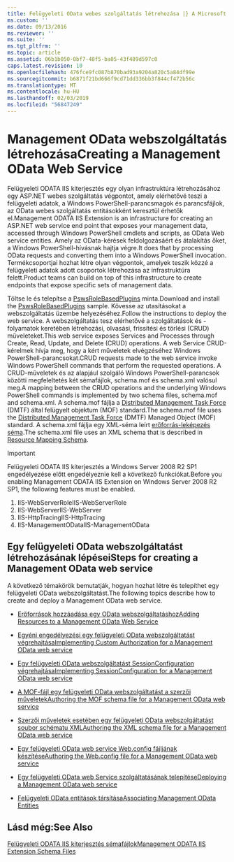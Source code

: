 ```yaml
---
title: Felügyeleti OData webes szolgáltatás létrehozása |} A Microsoft Docs
ms.custom: ''
ms.date: 09/13/2016
ms.reviewer: ''
ms.suite: ''
ms.tgt_pltfrm: ''
ms.topic: article
ms.assetid: 06b1b050-0bf7-48f5-ba05-43f489d597c0
caps.latest.revision: 10
ms.openlocfilehash: 476fce9fc087b870bad93a9204a820c5a84df99e
ms.sourcegitcommit: b6871f21bd666f9cd71dd336bb3f844cf472b56c
ms.translationtype: MT
ms.contentlocale: hu-HU
ms.lasthandoff: 02/03/2019
ms.locfileid: "56847249"
---
```

# <a name="creating-a-management-odata-web-service"></a><span data-ttu-id="3ae74-102">Management OData webszolgáltatás létrehozása</span><span class="sxs-lookup"><span data-stu-id="3ae74-102">Creating a Management OData Web Service</span></span>

<span data-ttu-id="3ae74-103">Felügyeleti ODATA IIS kiterjesztés egy olyan infrastruktúra létrehozásához egy ASP.NET webes szolgáltatás végpontot, amely elérhetővé teszi a felügyeleti adatok, a Windows PowerShell-parancsmagok és parancsfájlok, az OData webes szolgáltatás entitásokként keresztül érhetők el.</span><span class="sxs-lookup"><span data-stu-id="3ae74-103">Management ODATA IIS Extension is an infrastructure for creating an ASP.NET web service end point that exposes your management data, accessed through Windows PowerShell cmdlets and scripts, as OData Web service entities.</span></span> <span data-ttu-id="3ae74-104">Amely az OData-kérések feldolgozásáért és átalakítás őket, a Windows PowerShell-hívásnak hajtja végre.</span><span class="sxs-lookup"><span data-stu-id="3ae74-104">It does that by processing OData requests and converting them into a Windows PowerShell invocation.</span></span> <span data-ttu-id="3ae74-105">Termékcsoportjai hozhat létre olyan végpontok, amelyek teszik közzé a felügyeleti adatok adott csoportok létrehozása az infrastruktúra felett.</span><span class="sxs-lookup"><span data-stu-id="3ae74-105">Product teams can build on top of this infrastructure to create endpoints that expose specific sets of management data.</span></span>

<span data-ttu-id="3ae74-106">Töltse le és telepítse a [PswsRoleBasedPlugins](https://code.msdn.microsoft.com:443/windowsdesktop/PswsRoleBasedPlugins-9c79b75a) minta.</span><span class="sxs-lookup"><span data-stu-id="3ae74-106">Download and install the [PswsRoleBasedPlugins](https://code.msdn.microsoft.com:443/windowsdesktop/PswsRoleBasedPlugins-9c79b75a) sample.</span></span> <span data-ttu-id="3ae74-107">Kövesse az utasításokat a webszolgáltatás üzembe helyezéséhez.</span><span class="sxs-lookup"><span data-stu-id="3ae74-107">Follow the instructions to deploy the web service.</span></span> <span data-ttu-id="3ae74-108">A webszolgáltatás tesz elérhetővé a szolgáltatások és -folyamatok keretében létrehozási, olvasási, frissítési és törlési (CRUD) műveleteket.</span><span class="sxs-lookup"><span data-stu-id="3ae74-108">This web service exposes Services and Processes through Create, Read, Update, and Delete (CRUD) operations.</span></span> <span data-ttu-id="3ae74-109">A web Service CRUD-kérelmek hívja meg, hogy a kért műveletek elvégzéséhez Windows PowerShell-parancsokat.</span><span class="sxs-lookup"><span data-stu-id="3ae74-109">CRUD requests made to the web service invoke  Windows PowerShell commands that perform the requested operations.</span></span> <span data-ttu-id="3ae74-110">A CRUD-műveletek és az alapjául szolgáló Windows PowerShell-parancsok közötti megfeleltetés két sémafájlok, schema.mof és schema.xml valósul meg.</span><span class="sxs-lookup"><span data-stu-id="3ae74-110">A mapping between the CRUD operations and the underlying Windows PowerShell commands is implemented by two schema files, schema.mof and schema.xml.</span></span> <span data-ttu-id="3ae74-111">A schema.mof fájlja a [Distributed Management Task Force](https://www.dmtf.org/) (DMTF) által felügyelt objektum (MOF) standard.</span><span class="sxs-lookup"><span data-stu-id="3ae74-111">The schema.mof file uses the [Distributed Management  Task Force](https://www.dmtf.org/) (DMTF) Managed Object (MOF) standard.</span></span> <span data-ttu-id="3ae74-112">A schema.xml fájlja egy XML-séma leírt [erőforrás-leképezés séma](./resource-mapping-schema.md).</span><span class="sxs-lookup"><span data-stu-id="3ae74-112">The schema.xml file uses an XML schema that is described in [Resource Mapping Schema](./resource-mapping-schema.md).</span></span>

> [!IMPORTANT]
> <span data-ttu-id="3ae74-113">Felügyeleti ODATA IIS kiterjesztés a Windows Server 2008 R2 SP1 engedélyezése előtt engedélyeznie kell a következő funkciókat.</span><span class="sxs-lookup"><span data-stu-id="3ae74-113">Before you enabling Management ODATA IIS Extension on Windows Server 2008 R2 SP1, the following features must be enabled.</span></span>
>
> 1.  <span data-ttu-id="3ae74-114">IIS-WebServerRole</span><span class="sxs-lookup"><span data-stu-id="3ae74-114">IIS-WebServerRole</span></span>
> 2.  <span data-ttu-id="3ae74-115">IIS-WebServer</span><span class="sxs-lookup"><span data-stu-id="3ae74-115">IIS-WebServer</span></span>
> 3.  <span data-ttu-id="3ae74-116">IIS-HttpTracing</span><span class="sxs-lookup"><span data-stu-id="3ae74-116">IIS-HttpTracing</span></span>
> 4.  <span data-ttu-id="3ae74-117">IIS-ManagementOData</span><span class="sxs-lookup"><span data-stu-id="3ae74-117">IIS-ManagementOData</span></span>

## <a name="steps-for-creating-a-management-odata-web-service"></a><span data-ttu-id="3ae74-118">Egy felügyeleti OData webszolgáltatást létrehozásának lépései</span><span class="sxs-lookup"><span data-stu-id="3ae74-118">Steps for creating a Management OData web service</span></span>

<span data-ttu-id="3ae74-119">A következő témakörök bemutatják, hogyan hozhat létre és telepíthet egy felügyeleti OData webszolgáltatást.</span><span class="sxs-lookup"><span data-stu-id="3ae74-119">The following topics describe how to create and deploy a Management OData web service.</span></span>

- [<span data-ttu-id="3ae74-120">Erőforrások hozzáadása egy OData webszolgáltatáshoz</span><span class="sxs-lookup"><span data-stu-id="3ae74-120">Adding Resources to a Management OData Web Service</span></span>](./adding-resources-to-a-management-odata-web-service.md)

- [<span data-ttu-id="3ae74-121">Egyéni engedélyezési egy felügyeleti OData webszolgáltatást végrehajtása</span><span class="sxs-lookup"><span data-stu-id="3ae74-121">Implementing Custom Authorization for a Management OData web service</span></span>](./implementing-custom-authorization-for-a-management-odata-web-service.md)

- [<span data-ttu-id="3ae74-122">Egy felügyeleti OData webszolgáltatást SessionConfiguration végrehajtása</span><span class="sxs-lookup"><span data-stu-id="3ae74-122">Implementing SessionConfiguration for a Management OData web service</span></span>](./implementing-sessionconfiguration-for-a-management-odata-web-service.md)

- [<span data-ttu-id="3ae74-123">A MOF-fájl egy felügyeleti OData webszolgáltatást a szerzői műveletek</span><span class="sxs-lookup"><span data-stu-id="3ae74-123">Authoring the MOF schema file for a Management OData web service</span></span>](./authoring-the-mof-schema-file-for-a-management-odata-web-service.md)

- [<span data-ttu-id="3ae74-124">Szerzői műveletek esetében egy felügyeleti OData webszolgáltatást soubor schématu XML</span><span class="sxs-lookup"><span data-stu-id="3ae74-124">Authoring the XML schema file for a Management OData web service</span></span>](./authoring-the-xml-schema-file-for-a-management-odata-web-service.md)

- [<span data-ttu-id="3ae74-125">Egy felügyeleti OData web service Web.config fájljának készítése</span><span class="sxs-lookup"><span data-stu-id="3ae74-125">Authoring the Web.config file for a Management OData web service</span></span>](./authoring-the-web-config-file-for-a-management-odata-web-service.md)

- [<span data-ttu-id="3ae74-126">Egy felügyeleti OData web Service szolgáltatásának telepítése</span><span class="sxs-lookup"><span data-stu-id="3ae74-126">Deploying a Management OData web service</span></span>](./deploying-a-management-odata-web-service.md)

- [<span data-ttu-id="3ae74-127">Felügyeleti OData entitások társítása</span><span class="sxs-lookup"><span data-stu-id="3ae74-127">Associating Management OData Entities</span></span>](./associating-management-odata-entities.md)

## <a name="see-also"></a><span data-ttu-id="3ae74-128">Lásd még:</span><span class="sxs-lookup"><span data-stu-id="3ae74-128">See Also</span></span>

[<span data-ttu-id="3ae74-129">Felügyeleti ODATA IIS kiterjesztés sémafájlok</span><span class="sxs-lookup"><span data-stu-id="3ae74-129">Management ODATA IIS Extension Schema Files</span></span>](./management-odata-iis-extension-schema-files.md)
